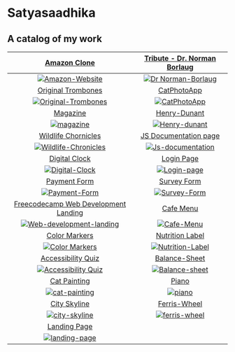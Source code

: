 # Satyasaadhika 
## A catalog of my work

|[Amazon Clone](https://satyasaadhika.github.io/amazon-clone/)  |  [Tribute - Dr. Norman Borlaug](https://satyasaadhika.github.io/tribute-page/) |
|:--------:|:---------:|
|[![Amazon-Website](https://github.com/satyasaadhika/satyasaadhika.github.io/assets/106907193/9a71a75d-48a3-4921-b636-9737c40af2bc)](https://satyasaadhika.github.io/amazon-clone/)|[![Dr   Norman-Borlaug](https://github.com/satyasaadhika/satyasaadhika.github.io/assets/106907193/99c00a54-da65-46dc-8d1d-8ee90abbfd7a)](https://satyasaadhika.github.io/tribute-page/) |
|[Original Trombones](https://satyasaadhika.github.io/trombones/)  | [CatPhotoApp](https://satyasaadhika.github.io/cat-photos/)|
|[![Original-Trombones](https://github.com/satyasaadhika/satyasaadhika.github.io/assets/106907193/f9bdec84-6648-4c98-abb1-ecb6dc8176b4)](https://satyasaadhika.github.io/trombones/) |[![CatPhotoApp](https://github.com/satyasaadhika/satyasaadhika.github.io/assets/106907193/29416169-dfd9-4a6e-a01c-d088d0d54360)](https://satyasaadhika.github.io/cat-photos/)|
|[Magazine](https://satyasaadhika.github.io/magazine/)|[Henry-Dunant](https://satyasaadhika.github.io/Henry-Dunant-tribute-page/) |
|[![magazine](https://github.com/satyasaadhika/satyasaadhika.github.io/assets/106907193/9025cd7a-0c11-4f67-b512-7008efd8d01d)](https://satyasaadhika.github.io/magazine/)|[![Henry-dunant](https://github.com/satyasaadhika/satyasaadhika.github.io/assets/106907193/07ad23f7-b4d5-4562-a798-c1ad7d1f3471)](https://satyasaadhika.github.io/Henry-Dunant-tribute-page/)|
| [Wildlife Chornicles](https://satyasaadhika.github.io/wildlife/) | [JS Documentation page](https://satyasaadhika.github.io/documentation/) |
|[![Wildlife-Chronicles](https://github.com/satyasaadhika/satyasaadhika.github.io/assets/106907193/171d5152-aea8-4fd2-b327-55afd1c966d1)](https://satyasaadhika.github.io/wildlife/) | [![Js-documentation](https://github.com/satyasaadhika/satyasaadhika.github.io/assets/106907193/85ec5157-3f1d-4b23-b428-cf076491b215)](https://satyasaadhika.github.io/documentation/)|
| [Digital Clock](https://satyasaadhika.github.io/digital-clock/)   |[Login Page](https://satyasaadhika.github.io/login-page/) |
|[![Digital-Clock](https://github.com/satyasaadhika/satyasaadhika.github.io/assets/106907193/ef4a7d85-842e-47e2-a2a7-3bb33773733f)](https://satyasaadhika.github.io/digital-clock/) |[![Login-page](https://github.com/satyasaadhika/satyasaadhika.github.io/assets/106907193/8713000f-703d-464f-b40b-65da88a89465)](https://satyasaadhika.github.io/login-page/) |
| [Payment Form](https://satyasaadhika.github.io/payment-form/)    | [Survey Form](https://satyasaadhika.github.io/form/)  |
|[![Payment-Form](https://github.com/satyasaadhika/satyasaadhika.github.io/assets/106907193/36269714-121e-4710-98e9-7b504eb66025)](https://satyasaadhika.github.io/payment-form/) |[![Survey-Form](https://github.com/satyasaadhika/satyasaadhika.github.io/assets/106907193/8e02c9f8-e6b5-487d-9a81-d428541acc95)](https://satyasaadhika.github.io/form/) |
| [Freecodecamp Web Development Landing](https://satyasaadhika.github.io/freecodecamp-wd-landing/)| [Cafe Menu](https://satyasaadhika.github.io/cafe-menu/) |
|[![Web-development-landing](https://github.com/satyasaadhika/satyasaadhika.github.io/assets/106907193/1358de36-8023-4ccb-9aba-419fe0971262)](https://satyasaadhika.github.io/freecodecamp-wd-landing/)| [![Cafe-Menu](https://github.com/satyasaadhika/satyasaadhika.github.io/assets/106907193/9fc66923-60c3-4907-8634-fe3e45ababd6)](https://satyasaadhika.github.io/cafe-menu/)|
| [Color Markers](https://satyasaadhika.github.io/color-markers/)  |[Nutrition Label](https://satyasaadhika.github.io/nutrition-label/)    |
|[![Color Markers](https://github.com/satyasaadhika/satyasaadhika.github.io/assets/106907193/3201a2f0-5941-4e7f-9c28-4aa8462e7e8b)](https://satyasaadhika.github.io/color-markers/) |[![Nutrition-Label](https://github.com/satyasaadhika/satyasaadhika.github.io/assets/106907193/f90a9522-9ec8-4f1c-be29-7b78da47d6e7)](https://satyasaadhika.github.io/nutrition-label/) |
|[Accessibility Quiz](https://satyasaadhika.github.io/Accessibility-quiz/)| [Balance-Sheet](https://satyasaadhika.github.io/Balance-sheet/)|  
|[![Accessibility Quiz](https://github.com/satyasaadhika/satyasaadhika.github.io/assets/106907193/4c5145d4-dccf-4b28-9405-bf8a9465de70)](https://satyasaadhika.github.io/Accessibility-quiz/)|[![Balance-sheet](https://github.com/satyasaadhika/satyasaadhika.github.io/assets/106907193/10890de9-8b02-401c-af36-c81bb2cd7c6f)](https://satyasaadhika.github.io/Balance-sheet/)|
|[Cat Painting](https://satyasaadhika.github.io/cat-painting/)|[Piano](https://satyasaadhika.github.io/Piano/)  |
|[![cat-painting](https://github.com/satyasaadhika/satyasaadhika.github.io/assets/106907193/b340a20c-aabf-4e86-a427-f44dd6703744)](https://satyasaadhika.github.io/cat-painting/)|[![piano](https://github.com/satyasaadhika/satyasaadhika.github.io/assets/106907193/ca3592e3-4a8a-407e-8835-9b879bb12c5d)](https://satyasaadhika.github.io/Piano/)|
|[City Skyline](https://satyasaadhika.github.io/city-skyline/)|[Ferris-Wheel](https://satyasaadhika.github.io/ferris-wheel/)  |
|[![city-skyline](https://github.com/satyasaadhika/satyasaadhika.github.io/assets/106907193/e39778b5-6f17-4560-884d-58cc3040db39)](https://satyasaadhika.github.io/city-skyline/) | [![ferris-wheel](https://github.com/satyasaadhika/satyasaadhika.github.io/assets/106907193/abb0d232-36a3-4016-a324-066d055f07c1)](https://satyasaadhika.github.io/ferris-wheel/) |
|[Landing Page](https://satyasaadhika.github.io/Landing-page/)|  |
|[![landing-page](https://github.com/satyasaadhika/satyasaadhika.github.io/assets/106907193/79f878e3-3fe9-40f0-9e49-3ca278e1a2f7)](https://satyasaadhika.github.io/Landing-page/)|  |





 























